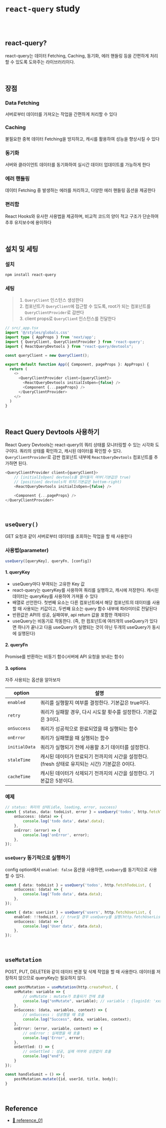 # `react-query` study


<br/><br/>

## react-query?
react-query는 데이터 Fetching, Caching, 동기화, 에러 핸들링 등을 간편하게 처리할 수 있도록 도와주는 라이브러리이다. 

<br/>

## 장점
### Data Fetching
서버로부터 데이터를 가져오는 작업을 간편하게 처리할 수 있다
### Caching
불필요한 중복 데이터 Fetching을 방지하고, 캐시를 활용하여 성능을 향상시킬 수 있다
### 동기화
서버와 클라이언트 데이터를 동기화하여 실시간 데이터 업데이트를 가능하게 한다
### 에러 핸들링
데이터 Fetching 중 발생하는 에러를 처리하고, 다양한 에러 핸들링 옵션을 제공한다
### 편리함
React Hooks와 유사한 사용법을 제공하며, 비교적 코드의 양이 적고 구조가 단순하여 추후 유지보수에 용이하다

<br/>

## 설치 및 세팅
### 설치
```bash
npm install react-query
```

### 세팅
> 1. `QueryClient` 인스턴스 생성한다
> 2. 컴포넌트가 `QueryClient`에 접근할 수 있도록, root가 되는 컴포넌트를 `QueryClientProvider`로 감싼다
> 3. client props로 `QueryClien`t 인스턴스를 전달한다

```typescript
// src/_app.tsx
import '@/styles/globals.css'
import type { AppProps } from 'next/app';
import { QueryClient, QueryClientProvider } from 'react-query';
import { ReactQueryDevtools } from "react-query/devtools";

const queryClient = new QueryClient();

export default function App({ Component, pageProps }: AppProps) {
  return (
    <>
      <QueryClientProvider client={queryClient}>
        <ReactQueryDevtools initialIsOpen={false} />
        <Component {...pageProps} />
      </QueryClientProvider>
    </>
  )
}
```

<br/>

## React Query Devtools 사용하기
React Query Devtools는 react-query의 쿼리 상태를 모니터링할 수 있는 시각화 도구이다. 쿼리의 상태를 확인하고, 캐시된 데이터를 확인할 수 있다.<br/>
`QueryClientProvider`로 감싼 컴포넌트 내부에 `ReactQueryDevtools` 컴포넌트를 추가하면 된다.

```typescript
<QueryClientProvider client={queryClient}>
    // [initialIsOpen] devtools를 열어둘지 여부(기본값은 true)
    // [position] devtools의 위치(기본값은 bottom-right)
    <ReactQueryDevtools initialIsOpen={false} />

    <Component {...pageProps} />
</QueryClientProvider>
```

<br/>

## `useQuery()`
GET 요청과 같이 서버로부터 데이터를 조회하는 작업을 할 때 사용한다

### 사용법(parameter)
```typescript
useQuery([queryKey], queryFn, [config])
```
#### 1. queryKey
- useQuery마다 부여되는 고유한 Key 값
- react-query는 queryKey를 사용하여 쿼리를 실행하고, 캐시에 저장한다. 캐시된 데이터는 queryKey를 사용하여 가져올 수 있다
- 배열로 선언한다. 첫번째 요소는 다른 컴포넌트에서 해당 컴포넌트의 데이터를 사용할 때 사용되는 키값이고, 두번째 요소는 query 함수 내부에 파라미터로 전달된다
- 반환값은 API의 성공, 실패여부, api return 값을 포함한 객체이다
- useQuery는 비동기로 작동한다. (즉, 한 컴포넌트에 여러개의 useQuery가 있다면 하나가 끝나고 다음 useQuery가 실행되는 것이 아닌 두개의 useQuery가 동시에 실행된다)

#### 2. queryFn
Promise를 반환하는 비동기 함수(서버에 API 요청을 보내는 함수)

#### 3. options
자주 사용되는 옵션을 알아보자

|option|설명|
|------|---|
|`enabled`|쿼리를 실행할지 여부를 결정한다. 기본값은 true이다.|
|`retry`|쿼리가 실패할 경우, 다시 시도할 횟수를 설정한다. 기본값은 3이다.|
|`onSuccess`|쿼리가 성공적으로 완료되었을 때 실행되는 함수|
|`onError`|쿼리가 실패했을 때 실행되는 함수|
|`initialData`|쿼리가 실행되기 전에 사용할 초기 데이터를 설정한다.|
|`staleTime`|캐시된 데이터가 만료되기 전까지의 시간을 설정한다.(fresh 상태로 유지되는 시간) 기본값은 0이다.|
|`cacheTime`|캐시된 데이터가 삭제되기 전까지의 시간을 설정한다. 기본값은 5분이다.|

### 예제
```typescript
// status: 쿼리의 상태(idle, loading, error, success)
const { status, data: todoList, error } = useQuery('todos', http.fetchTodoList, {
    onSuccess: (data) => {
        console.log('todo data', data?.data);
    },
    onError: (error) => {
        console.log('onError', error);
    },
});
```

### `useQuery` 동기적으로 실행하기
config option에서 `enabled: false` 옵션을 사용하면, `useQuery`를 동기적으로 사용할 수 있다.

```typescript
const { data: todoList } = useQuery('todos', http.fetchTodoList, {
    onSuccess: (data) => {
        console.log('Todo data', data.data);
    },
});

const { data: userList } = useQuery('users', http.fetchUserList, { 
    enabled: !!todoList, // true일 경우 useQuery를 실행(http.fetchUserList)
    onSuccess: (data) => {
        console.log('User data', data.data);
    }, 
});
```

<!-- <br/>

## useQueries -->

<br/>

## `useMutation`
POST, PUT, DELETE와 같이 데이터 변경 및 삭제 작업을 할 때 사용한다. 데이터를 저장하지 않으므로 queryKey는 필요하지 않다.

```typescript
const postMutation = useMutation(http.createPost, {
    onMutate: variable => {
        // onMutate : mutate가 호출되기 전에 호출
        console.log("onMutate", variable); // variable : {loginId: 'xxx', password; 'xxx'}
    },
    onSuccess: (data, variables, context) => {
        // onSuccess : 성공했을 때 호출
        console.log("Success", data, variables, context);
    },
    onError: (error, variable, context) => {
        // onError : 실패했을 때 호출
        console.log('Error', error);
    }, 
    onSettled: () => {
        // onSettled : 성공, 실패 여부와 상관없이 호출
        console.log("end");     
    }
});

const handleSumit = () => {
    postMutation.mutate({id, userId, title, body});
}
```

<!-- <br/>

## useInfiniteQuery
## react Suspense와 함께 사용하기 -->

<br/>

## Reference
- [🔗 reference_01](https://react-query.tanstack.com/overview)